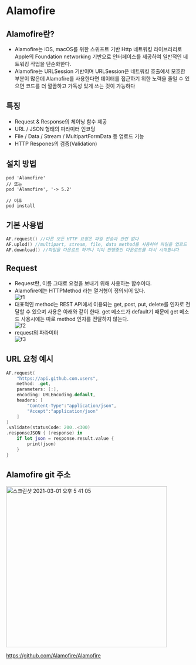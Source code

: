 # Alamofire

## Alamofire란?
- Alamofire는 iOS, macOS를 위한 스위프트 기반 Http 네트워킹 라이브러리로 Apple의 Foundation networking 기반으로 인터페이스를 제공하여 일반적인 네트워킹 작업을 단순화한다.    
- Alamofire는 URLSession 기반이며 URLSession은 네트워킹 호출에서 모호한 부분이 많은데 Alamofire를 사용한다면 데이터를 접근하기 위한 노력을 줄일 수 있으면 코드를 더 깔끔하고 가독성 있게 쓰는 것이 가능하다

## 특징
- Request & Response의 체이닝 함수 제공      
- URL / JSON 형태의 파라미터 인코딩     
- File / Data / Stream / MultipartFormData 등 업로드 기능   
- HTTP Respones의 검증(Validation)       

## 설치 방법
```
pod 'Alamofire'
// 또는
pod 'Alamofire', '-> 5.2'

// 이후
pod install
```

## 기본 사용법     
```swift
AF.request() //다른 모든 HTTP 요청은 파일 전송과 관련 없다
AF.uplod() //multipart, stream, file, data method를 사용하여 파일을 업로드
AF.download() //파일을 다운로드 하거나 이미 진행중인 다운로드를 다시 시작합니다
```

## Request
- Request란, 이름 그대로 요청을 보내기 위해 사용하는 함수이다.   
- Alamofire에는 HTTPMethod 라는 열거형이 정의되어 있다.   
![f1](https://user-images.githubusercontent.com/45002556/108619581-1ead6400-7469-11eb-8af6-140302199032.png)
- 대표적인 method는 REST API에서 이용되는 get, post, put, delete를 인자로 전달할 수 있으며 사용은 아래와 같이 한다. get 메소드가 default기 때문에 get 메소드 사용시에는 따로 method 인자를 전달하지 않는다.    
![f2](https://user-images.githubusercontent.com/45002556/108619583-20772780-7469-11eb-8430-386538aa87f7.png)
- request의 파라미터   
![f3](https://user-images.githubusercontent.com/45002556/108619585-210fbe00-7469-11eb-9a7c-a32081ceadc3.png)    

## URL 요청 예시
```swift
AF.request(
    "https://api.github.com.users",
    method: .get,
    parameters: [:],
    encoding: URLEncoding.default,
    headers: [
        "Content-Type":"application/json",
        "Accept":"application/json"
    ]
)
.validate(statusCode: 200..<300)
.responseJSON { (response) in
    if let json = response.result.value {
        print(json)
    }
}
```

## Alamofire git 주소
<img width="438" alt="스크린샷 2021-03-01 오후 5 41 05" src="https://user-images.githubusercontent.com/45002556/109472339-534a9c80-7ab5-11eb-9d85-fb194270e8e6.png">

https://github.com/Alamofire/Alamofire
